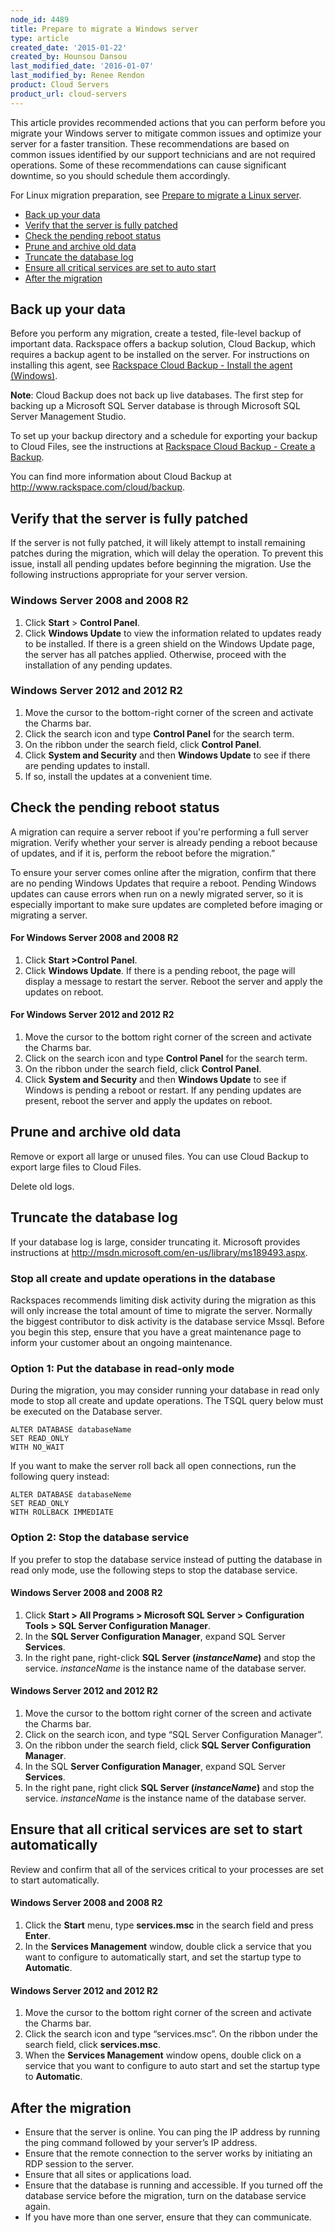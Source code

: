 ```yaml
---
node_id: 4489
title: Prepare to migrate a Windows server
type: article
created_date: '2015-01-22'
created_by: Hounsou Dansou
last_modified_date: '2016-01-07'
last_modified_by: Renee Rendon
product: Cloud Servers
product_url: cloud-servers
---
```


This article provides recommended actions that you can perform before
you migrate your Windows server to mitigate common issues and optimize
your server for a faster transition. These recommendations are based on
common issues identified by our support technicians and are not required
operations. Some of these recommendations can cause significant
downtime, so you should schedule them accordingly.

<span>For Linux migration preparation</span><span>, see </span>[Prepare
to migrate a Linux server](/how-to/prepare-to-migrate-a-linux-server)<span>.</span>

-   [Back up your data](#backupData)
-   [Verify that the server is fully patched](#verifyServerisPatched)
-   [Check the pending reboot status](#checkBootStatus)
-   [Prune and archive old data](#pruneOldData)
-   [Truncate the database log](#truncateLog)
-   [Ensure all critical services are set to auto
    start](#ensureAutoStart)
-   [After the migration](#afterMigration)



Back up your data
---------------------

Before you perform any migration, create a tested, file-level backup of
important data. Rackspace offers a backup solution, Cloud Backup, which
requires a backup agent to be installed on the server. For instructions
on installing this agent, see [Rackspace Cloud Backup - Install the
agent
(Windows)](/how-to/rackspace-cloud-backup-install-the-agent-on-windows).

**Note**: Cloud Backup does not back up live databases. The first step
for backing up a Microsoft SQL Server database is through Microsoft SQL
Server Management Studio.

To set up your backup directory and a schedule for exporting your backup
to Cloud Files, see the instructions at [Rackspace Cloud Backup - Create
a
Backup](https://admin.rackspace.com/knowledge_center/rackspace-cloud-backup-create-a-backup-0).

You can find more information about Cloud Backup
at <http://www.rackspace.com/cloud/backup>.

Verify that the server is fully patched
-------------------------------------------

If the server is not fully patched, it will likely attempt to install
remaining patches during the migration, which will delay the operation.
To prevent this issue, install all pending updates before beginning the
migration. Use the following instructions appropriate for your server
version.

### Windows Server 2008 and 2008 R2

1.  Click **Start** &gt; **Control Panel**.
2.  Click **Windows Update** to view the information related to updates
    ready to be installed.
    If there is a green shield on the Windows Update page, the server
    has all patches applied.
    Otherwise, proceed with the installation of any pending updates.

### Windows Server 2012 and 2012 R2

1.  Move the cursor to the bottom-right corner of the screen and
    activate the Charms bar.
2.  Click the search icon and type **Control Panel** for the
    search term.
3.  On the ribbon under the search field, click **Control Panel**.
4.  Click **System and Security** and then **Windows Update** to see if
    there are pending updates to install.
5.  If so, install the updates at a convenient time.

Check the pending reboot status
-----------------------------------

A migration can require a server reboot if you're performing a full
server migration. Verify whether your server is already pending a reboot
because of updates, and if it is, perform the reboot before the
migration.&rdquo;

To ensure your server comes online after the migration, confirm that
there are no pending Windows Updates that require a reboot. Pending
Windows updates can cause errors when run on a newly migrated server, so
it is especially important to make sure updates are completed before
imaging or migrating a server.

#### For Windows Server 2008 and 2008 R2

1.  Click **Start &gt;Control Panel**.
2.  Click **Windows Update**.
    If there is a pending reboot, the page will display a message to
    restart the server. Reboot the server and apply the updates
    on reboot.

#### For Windows Server 2012 and 2012 R2

1.  Move the cursor to the bottom right corner of the screen and
    activate the Charms bar.
2.  Click on the search icon and type **Control Panel** for the
    search term.
3.  On the ribbon under the search field, click **Control Panel**.
4.  Click **System and Security** and then **Windows Update** to see if
    Windows is pending a reboot or restart.
    If any pending updates are present, reboot the server and apply the
    updates on reboot.

Prune and archive old data
------------------------------

Remove or export all large or unused files. You can use Cloud Backup to
export large files to Cloud Files.

Delete old logs.

Truncate the database log
-----------------------------

If your database log is large, consider truncating it. Microsoft
provides instructions at
<http://msdn.microsoft.com/en-us/library/ms189493.aspx>.

### Stop all create and update operations in the database

Rackspaces recommends limiting disk activity during the migration as
this will only increase the total amount of time to migrate the server.
Normally the biggest contributor to disk activity is the database
service Mssql. Before you begin this step, ensure that you have a great
maintenance page to inform your customer about an ongoing maintenance.

### Option 1: Put the database in read-only mode

During the migration, you may consider running your database in read
only mode to stop all create and update operations. The TSQL query below
must be executed on the Database server.

    ALTER DATABASE databaseName
    SET READ_ONLY
    WITH NO_WAIT

If you want to make the server roll back all open connections, run the
following query instead:

    ALTER DATABASE databaseNeme
    SET READ_ONLY
    WITH ROLLBACK IMMEDIATE

### Option 2: Stop the database service

If you prefer to stop the database service instead of putting the
database in read only mode, use the following steps to stop the database
service.

#### Windows Server 2008 and 2008 R2

1.  Click **Start &gt; All Programs &gt; Microsoft SQL
    Server &gt; Configuration Tools &gt; SQL Server Configuration
    Manager**.
2.  In the **SQL Server Configuration Manager**, expand SQL
    Server **Services**.
3.  In the right pane, right-click **SQL Server (*instanceName*)** and
    stop the service.
    *instanceName* is the instance name of the database server.

#### Windows Server 2012 and 2012 R2

1.  Move the cursor  to the bottom right corner of the screen and
    activate the Charms bar.
2.  Click on the search icon, and type &ldquo;SQL Server
    Configuration Manager&rdquo;.
3.  On the ribbon under the search field, click **SQL Server
    Configuration Manager**.
4.  In the SQL **Server Configuration Manager**, expand SQL Server
    **Services**.
5.  In the right pane, right click **SQL Server (*instanceName*)** and
    stop the service.
    *instanceName* is the instance name of the database server.

Ensure that all critical services are set to start automatically
--------------------------------------------------------------------

Review and confirm that all of the services critical to your processes
are set to start automatically.

#### Windows Server 2008 and 2008 R2

1.  Click the **Start** menu, type **services.msc** in the search field
    and press **Enter**.
2.  In the **Services Management** window, double click a service that
    you want to configure to automatically start, and set the startup
    type to **Automatic**.

#### Windows Server 2012 and 2012 R2

1.  Move the cursor to the bottom right corner of the screen and
    activate the Charms bar.
2.  Click the search icon and type &ldquo;services.msc&rdquo;. On the ribbon under
    the search field, click **services.msc**.
3.  When the **Services Management** window opens, double click on a
    service that you want to configure to auto start and set the startup
    type to **Automatic**.

After the migration
-----------------------

-   Ensure that the server is online. You can ping the IP address by
    running the ping command followed by your server&rsquo;s IP address.
-   Ensure that the remote connection to the server works by initiating
    an RDP session to the server.
-   Ensure that all sites or applications load.
-   Ensure that the database is running and accessible. If you turned
    off the database service before the migration, turn on the database
    service again.
-   If you have more than one server, ensure that they can communicate.


